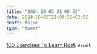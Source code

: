 ```yaml
---
title: "2024 10 03 21 08 55"
date: 2024-10-03T21:08:55+02:00
draft: false
type: "tweet"
---
```

[100 Exercises To Learn Rust](https://rust-exercises.com/100-exercises/). `#rust`
